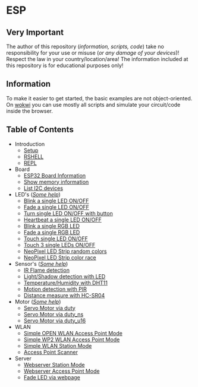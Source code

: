 # ESP

## Very Important

The author of this repository (_information, scripts, code_) take no responsibility for your use or misuse (_or any damage of your devices_)! Respect the law in your country/location/area! The information included at this repository is for educational purposes only!

## Information

To make it easier to get started, the basic examples are not object-oriented. On [wokwi](https://wokwi.com) you can use mostly all scripts and simulate your circuit/code inside the browser.

## Table of Contents

- Introduction
  - [Setup](./Setup/README.md)
  - [RSHELL](./RSHELL/README.md)
  - [REPL](./REPL/README.md)
- Board
  - [ESP32 Board Information](./Tutorials/BOARD/esp32_info.py) 
  - [Show memory information](./Tutorials/BOARD/memory.py)
  - [List I2C devices](./Tutorials/BOARD/i2c_scan.py)
- LED's (_[Some help](./Tutorials/LED/help.md)_)
  - [Blink a single LED ON/OFF](./Tutorials/LED/one_single_led_blink.py)
  - [Fade a single LED ON/OFF](./Tutorials/LED/one_single_led_fade.py)
  - [Turn single LED ON/OFF with button](./Tutorials/LED/one_single_led_btn.py)
  - [Heartbeat a single LED ON/OFF](./Tutorials/LED/one_single_led_heartbeat.py)
  - [Blink a single RGB LED](./Tutorials/LED/one_rgb_led_blink.py)
  - [Fade a single RGB LED](./Tutorials/LED/one_rgb_led_fade.py)
  - [Touch single LED ON/OFF](./Tutorials/LED/one_single_led_touch.py)
  - [Touch 3 single LEDs ON/OFF](./Tutorials/LED/three_single_led_touch.py)
  - [NeoPixel LED Strip random colors](./Tutorials/LED/neopixel_sidelight_strip_simple.py)
  - [NeoPixel LED Strip color race](./Tutorials/LED/neopixel_sidelight_strip_race.py)
- Sensor's (_[Some help](./Tutorials/SENSORS/help.md)_)
  - [IR Flame detection](./Tutorials/SENSORS/ir_flame_detection.py)
  - [Light/Shadow detection with LED](./Tutorials/SENSORS/shadow_detection.py)
  - [Temperature/Humidity with DHT11](./Tutorials/SENSORS/dht11.py)
  - [Motion detection with PIR](./Tutorials/SENSORS/pir.py)
  - [Distance measure with HC-SR04](./Tutorials/SENSORS/hcsr04.py)
- Motor (_[Some help](./Tutorials/MOTOR/help.md)_)
  - [Servo Motor via duty](./Tutorials/MOTOR/servo_duty.py)
  - [Servo Motor via duty_ns](./Tutorials/MOTOR/servo_duty_ns.py)
  - [Servo Motor via duty_u16](./Tutorials/MOTOR/servo_duty_u16.py)
- WLAN
  - [Simple OPEN WLAN Access Point Mode](./Tutorials/WiFi/wlan_access_point_mode_open.py)
  - [Simple WP2 WLAN Access Point Mode](./Tutorials/WiFi/wlan_access_point_mode_wp2.py)
  - [Simple WLAN Station Mode](./Tutorials/WiFi/wlan_station_mode.py)
  - [Access Point Scanner](./Tutorials/WiFi/access_point_scan.py)
- Server
  - [Webserver Station Mode](./Tutorials/SERVER/webserver_station_mode.py)
  - [Webserver Access Point Mode](./Tutorials/SERVER/ap_time_info.py)
  - [Fade LED via webpage](./Tutorials/SERVER/fade_led_on_off.py)
